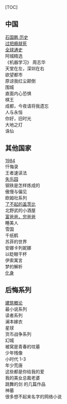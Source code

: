 [TOC]



## 中国

[石国鹏  历史](./Chaos/石国鹏.md)  
[过把瘾就死](/Chaos/过把瘾就死.md)   
[全球通史](/Chaos/全球通史.md)  
阿城精选  
《机器学习》 周志华  
天堂在左，深圳在右  
欲望都市  
原谅我红尘颠倒  
围城  
直面内心恐惧  
棋王  
成都，今夜请将我遗忘  
人与永恒  
你好，旧时光  
大地之灯  
诛仙  




## 其他国家

[1984](/Chaos/1984.md)  
忏悔录  
王者速读法  
[失乐园](/Chaos/失乐园.md)  
钢铁是怎样炼成的  
傲慢与偏见  
欧姆社系列  
[了不起的盖茨比](/Chaos/了不起的盖茨比.md)  
北野武的小酒屋  
[富爸爸，穷爸爸](/Chaos/穷爸爸富爸爸.md)  
睡美人  
雪国  
千纸鹤  
苏菲的世界  
安娜卡列妮娜  
以眨眼干杯  
伊索寓言  
梦的解析  
[化身](/Chaos/化身.md)  




## 后悔系列

[建筑概论](/Chaos/建筑概论.md)  
最小说系列  
读者系列  
澜本嫁衣   
星球  
货币战争系列  
幻城  
被窝是青春的坟墓  
少年残像  
小时代 1-3  
年少荒唐  
这些都是你给我的爱  
我的美女总裁老婆  
跳舞的剑 的几篇作品  
神墓  
很多想不起来名字的网络小说  


